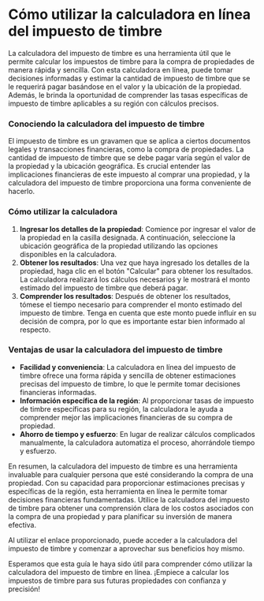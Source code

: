 Cómo utilizar la calculadora en línea del impuesto de timbre
============================================================

La calculadora del impuesto de timbre es una herramienta útil que le permite calcular los impuestos de timbre para la compra de propiedades de manera rápida y sencilla. Con esta calculadora en línea, puede tomar decisiones informadas y estimar la cantidad de impuesto de timbre que se le requerirá pagar basándose en el valor y la ubicación de la propiedad. Además, le brinda la oportunidad de comprender las tasas específicas de impuesto de timbre aplicables a su región con cálculos precisos.

### Conociendo la calculadora del impuesto de timbre

El impuesto de timbre es un gravamen que se aplica a ciertos documentos legales y transacciones financieras, como la compra de propiedades. La cantidad de impuesto de timbre que se debe pagar varía según el valor de la propiedad y la ubicación geográfica. Es crucial entender las implicaciones financieras de este impuesto al comprar una propiedad, y la calculadora del impuesto de timbre proporciona una forma conveniente de hacerlo.

### Cómo utilizar la calculadora

1. **Ingresar los detalles de la propiedad**: Comience por ingresar el valor de la propiedad en la casilla designada. A continuación, seleccione la ubicación geográfica de la propiedad utilizando las opciones disponibles en la calculadora.
2. **Obtener los resultados**: Una vez que haya ingresado los detalles de la propiedad, haga clic en el botón "Calcular" para obtener los resultados. La calculadora realizará los cálculos necesarios y le mostrará el monto estimado del impuesto de timbre que deberá pagar.
3. **Comprender los resultados**: Después de obtener los resultados, tómese el tiempo necesario para comprender el monto estimado del impuesto de timbre. Tenga en cuenta que este monto puede influir en su decisión de compra, por lo que es importante estar bien informado al respecto.

### Ventajas de usar la calculadora del impuesto de timbre

- **Facilidad y conveniencia**: La calculadora en línea del impuesto de timbre ofrece una forma rápida y sencilla de obtener estimaciones precisas del impuesto de timbre, lo que le permite tomar decisiones financieras informadas.
- **Información específica de la región**: Al proporcionar tasas de impuesto de timbre específicas para su región, la calculadora le ayuda a comprender mejor las implicaciones financieras de su compra de propiedad.
- **Ahorro de tiempo y esfuerzo**: En lugar de realizar cálculos complicados manualmente, la calculadora automatiza el proceso, ahorrándole tiempo y esfuerzo.

En resumen, la calculadora del impuesto de timbre es una herramienta invaluable para cualquier persona que esté considerando la compra de una propiedad. Con su capacidad para proporcionar estimaciones precisas y específicas de la región, esta herramienta en línea le permite tomar decisiones financieras fundamentadas. Utilice la calculadora del impuesto de timbre para obtener una comprensión clara de los costos asociados con la compra de una propiedad y para planificar su inversión de manera efectiva.

Al utilizar el enlace proporcionado, puede acceder a la calculadora del impuesto de timbre y comenzar a aprovechar sus beneficios hoy mismo.

Esperamos que esta guía le haya sido útil para comprender cómo utilizar la calculadora del impuesto de timbre en línea. ¡Empiece a calcular los impuestos de timbre para sus futuras propiedades con confianza y precisión!